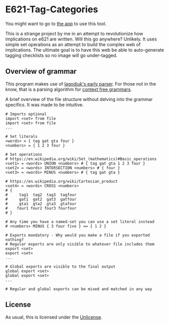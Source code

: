 # E621-Tag-Categories

You might want to go to [the app](https://sasquire.github.io/projects/E621-Tag-Categories/app) to use this tool.

This is a strange project by me in an attempt to revolutionize how implications on e621 are written. Will this go anywhere? Unlikely. It uses simple set operations as an attempt to build the complex web of implications. The ultimate goal is to have this web be able to auto-generate tagging checklists so no image will go under-tagged.

## Overview of grammar

This program makes use of [lagodiuk's early parser](https://github.com/lagodiuk/earley-parser-js). For those not in the know, that is a parsing algorithm for [context free grammars](https://en.wikipedia.org/wiki/Context-free_grammar).

A brief overview of the file structure without delving into the grammar specifics. It was made to be intuitive.

```
# Imports optional
import <set> from file
import <set> from file
...

# Set literals
<words> = { tag gat gta four }
<numbers> = { 1 2 3 four }

# Set operations
# https://en.wikipedia.org/wiki/Set_(mathematics)#Basic_operations
<set1> = <words> UNION <numbers> # { tag gat gta 1 2 3 four }
<set2> = <words> INTERSECTION <numbers> # { four }
<set3> = <words> MINUS <numbers> # { tag gat gta }

# https://en.wikipedia.org/wiki/Cartesian_product
<set4> = <words> CROSS <numbers>
# {
#     tag1  tag2  tag3  tagfour
#     gat1  gat2  gat3  gatfour
#     gta1  gta2  gta3  gtafour
#    four1 four2 four3 fourfour
# }

# Any time you have a named-set you can use a set literal instead
# <numbers> MINUS { 3 four five } == { 1 2 }

# Exports mandatory - Why would you make a file if you exported nothing?
# Regular exports are only visible to whatever file includes them 
export <set>
export <set>
...

# Global exports are visible to the final output
global export <set>
global export <set>
...

# Regular and global exports can be mixed and matched in any way
```

## License

As usual, this is licensed under the [Unlicense](https://unlicense.org/). 
